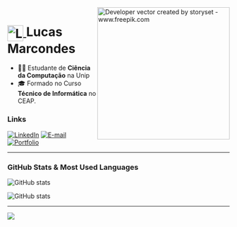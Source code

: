 <img align="right" alt="Developer vector created by storyset - www.freepik.com" height="300" src="https://github.com/user-attachments/assets/3c133251-d134-4dea-ba64-ea353943d4d8">

<div>
  <h1>
    <a href="https://lucas-rm.github.io/Portifolio">
      <img align="center" alt="Logo Lucas Marcondes" width="36px" src="https://github.com/user-attachments/assets/33c0bc42-2395-43c8-97f9-c5b40af879bf">
    </a>
    <span>Lucas Marcondes</span>
  </h1>
  <div>
    <ul>
      <li>👨‍💻 Estudante de <b>Ciência da Computação</b> na Unip</li>
      <li>🎓 Formado no Curso <b>Técnico de Informática</b> no CEAP.</li>
    </ul>
  </div>
</div>

### Links

[![LinkedIn](https://skillicons.dev/icons?i=linkedin)](https://www.linkedin.com/in/lucas-marcondes01)
[![E-mail](https://skillicons.dev/icons?i=gmail)](mailto:lucas.marcondes36@gmail.com?subject=%27subject%20text%27)
[![Portfolio](https://skillicons.dev/icons?i=github)](https://lucas-rm.github.io/Portifolio/)

---

### GitHub Stats & Most Used Languages

![GitHub stats](https://github-readme-stats-git-masterrstaa-rickstaa.vercel.app/api?username=Lucas-RM&hide_title=true&show_icons=true&include_all_commits=true&count_private=true&line_height=25&hide=issues&bg_color=000&title_color=253FE8&text_color=FFF&border_radius=3&border_color=27B9E6&icon_color=253FE8&theme=tokyonight)

![GitHub stats](https://github-readme-stats.vercel.app/api/top-langs/?username=Lucas-RM&repo=github-readme-stats&hide_title=true&layout=compact&langs_count=7&bg_color=000&title_color=253FE8&text_color=FFF&border_radius=3&border_color=27B9E6&icon_color=253FE8&theme=tokyonight")

---

<div>
  <p>
    <a href="https://skillicons.dev">
      <img src="https://skillicons.dev/icons?i=cs,java,py,dotnet,js,nodejs,arduino,html,css,git" />
    </a>
  </p>
</div>
